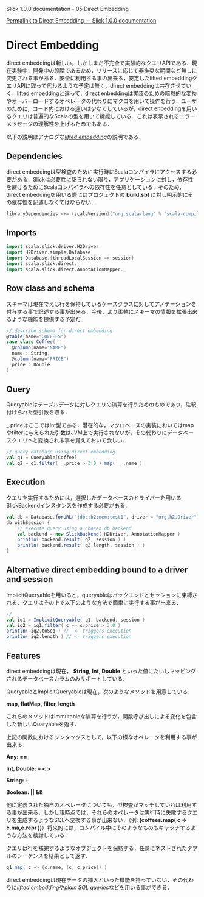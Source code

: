 Slick 1.0.0 documentation - 05 Direct Embedding
<!--Direct Embedding — Slick 1.0.0 documentation-->

[Permalink to Direct Embedding — Slick 1.0.0 documentation](http://slick.typesafe.com/doc/1.0.0/direct-embedding.html)

# Direct Embedding

direct embeddingは新しい，しかしまだ不完全で実験的なクエリAPIである．現在実験中．開発中の段階であるため，リリースに応じて非推奨な期間など無しに変更される事がある．安全に利用する事の出来る，安定したlifted embeddingクエリAPIに取って代わるような予定は無く，direct embeddingは共存させていく．lifted embeddingと違って，direct enbeddingは実装のための暗黙的な変換やオーバーロードするオペレータの代わりにマクロを用いて操作を行う．ユーザのために，コード内における違いは少なくしているが，direct enbeddingを用いるクエリは普遍的なScalaの型を用いて機能している．これは表示されるエラーメッセージの理解性を上げるためでもある．

<!--The direct embedding is a new, still incomplete, experimental Query API under development. It may change without deprecation period in any release during its experimental status. There is no plan to replace the stable lifted embedding Query API, which you can safely bet on for production use. The direct embedding co-exists. Unlike the lifted embedding, the direct embedding uses macros instead of operator overloading and implicit conversions for its implementation. For a user the difference in the code is small, but queries using the direct embedding work with ordinary Scala types, which can make error messages easier to understand.-->

以下の説明はアナログな[*lifted embedding*][1]の説明である．

<!--The following descriptions are anolog to the description of the [*lifted embedding*][1].-->

## Dependencies

direct embeddingは型検査のために実行時にScalaコンパイラにアクセスする必要がある．Slickは必要性に駆られない限り，アプリケーションに対し，依存性を避けるためにScalaコンパイラへの依存性を任意としている．そのため，direct embeddingを用いる際にはプロジェクトの **build.sbt** に対し明示的にその依存性を記述しなくてはならない．

<!--The direct embedding requires access to the Scala compiler at runtime for typechecking. Slick only declares an *optional* dependency on scala-compiler in order to avoid bringing it (along with all transitive dependencies) into your application if you don’t need it. You must add it explicitly to your own project’s build.sbt file if you want to use the direct embedding:-->

```scala
libraryDependencies <+= (scalaVersion)("org.scala-lang" % "scala-compiler" % _)
```

## Imports

```scala
import scala.slick.driver.H2Driver
import H2Driver.simple.Database
import Database.{threadLocalSession => session}
import scala.slick.direct._
import scala.slick.direct.AnnotationMapper._
```

## Row class and schema

スキーマは現在でえは行を保持しているケースクラスに対してアノテーションを付与する事で記述する事が出来る．今後，より柔軟にスキーマの情報を拡張出来るような機能を提供する予定だ．

<!--The schema description is currently provided as annotations on a case class which is used for holding rows. We will later provide more flexible and customizable means of providing the schema information.-->

```scala
// describe schema for direct embedding
@table(name="COFFEES")
case class Coffee(
  @column(name="NAME")
  name : String,
  @column(name="PRICE")
  price : Double
)
```

## Query

Queryableはテーブルデータに対しクエリの演算を行うためのものであり，注釈付けられた型引数を取る．

<!--Queryable takes an annotated case class as its type argument to formulate queries agains the corresponding table.-->

\_.priceはここではInt型である．潜在的な，マクロベースの実装においてはmapやfilterに与えられた引数はJVM上で実行されないが，その代わりにデータベースクエリへと変換される事を覚えておいて欲しい．

<!--_.price is of type Int here. The underlying, macro-based implementation takes care of that the shown arguments to map and filter are not executed on the JVM but translated to database queries instead.-->

```scala
// query database using direct embedding
val q1 = Queryable[Coffee]
val q2 = q1.filter( _.price > 3.0 ).map( _ .name )
```

## Execution

クエリを実行するためには，選択したデータベースのドライバーを用いるSlickBackendインスタンスを作成する必要がある．

<!--To execute the queries we need to create a SlickBackend instance passing in the chosen database backend driver.-->

```scala
val db = Database.forURL("jdbc:h2:mem:test1", driver = "org.h2.Driver")
db withSession {
    // execute query using a chosen db backend
    val backend = new SlickBackend( H2Driver, AnnotationMapper )
    println( backend.result( q2, session ) )
    println( backend.result( q2.length, session ) )
}
```

## Alternative direct embedding bound to a driver and session

ImplicitQueryableを用いると，queryableはバックエンドとセッションに束縛される．クエリはその上で以下のような方法で簡単に実行する事が出来る．

<!--Using ImplicitQueryable, a queryable can be bound to a backend and session. The query can be further adapted and easily executed this way.-->

```scala
//
val iq1 = ImplicitQueryable( q1, backend, session )
val iq2 = iq1.filter( c => c.price > 3.0 )
println( iq2.toSeq ) //  <- triggers execution 
println( iq2.length ) // <- triggers execution
```

## Features

direct embeddingは現在， **String**, **Int**, **Double** といった値にたいしマッピングされるデータベースカラムのみサポートしている．

<!--The direct embedding currently only supports database columns, which can be mapped to either **String** , **Int** , **Double** .-->

QueryableとImplicitQueryableは現在，次のようなメソッドを用意している．

<!--Queryable and ImplicitQueryable currently support the following methods:-->

**map, flatMap, filter, length**

これらのメソッドはimmutableな演算を行うが，関数呼び出しによる変化を包含した新しいQuaryableを返す．

<!--The methods are all immutable meaning they leave the left-hand-side Queryable unmodified, but return a new Queryable incorporating the changes by the method call.-->

上記の関数におけるシンタックスとして，以下の様なオペレータを利用する事が出来る．

<!--Within the expressions passed to the above methods, the following operators may be used:-->

**Any: ==**

**Int, Double: + < >**

**String: +**

**Boolean: || &&**

他に定義された独自のオペレータについても，型検査がマッチしていれば利用する事が出来る．しかし現時点では，それらのオペレータは実行時に失敗するクエリを生成するようなSQLへ変換する事が出来ない．（例: **(coffees.map( c => c.ma,e.repr ))**）将来的には，コンパイル中にそのようなものもキャッチするような方法を検討している．

<!--Other operators may type check and compile ok, if they are defined for the corresponding types. They can however currently not be translated to SQL, which makes the query fail at runtime, for example: **(coffees.map( c => c.name.repr ))** . We are evaluating ways to catch those cases at compile time in the future-->

クエリは行を補完するようなオブジェクトを保持する，任意にネストされたタプルのシーケンスを結果として返す．

<!--Queries may result in sequences of arbitrarily nested tuples, which may also contain objects representing complete rows. E.g.-->

```scala
q1.map( c => (c.name, (c, c.price)) )
```

direct embeddingは現在データの挿入といった機能を持っていない．その代わりに[*lifted embedding*][2]や[*plain SQL queries*][3]などを用いる事ができる．

<!--The direct embedding currently does not feature insertion of data. Instead you can use the [*lifted embedding*][2] or [*plain SQL queries*][3].-->

 [1]: http://slick.typesafe.com/gettingstarted.html
 [2]: http://slick.typesafe.com/lifted-embedding.html
 [3]: http://slick.typesafe.com/sql.html  
